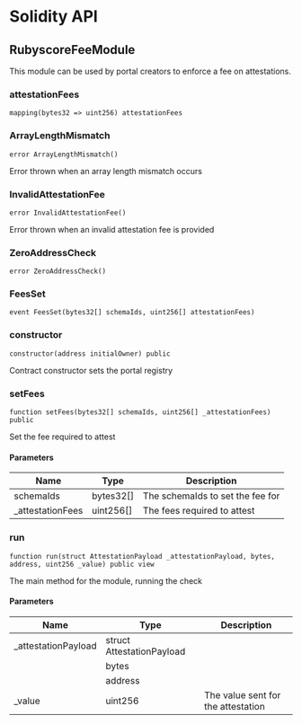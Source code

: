 # Solidity API

## RubyscoreFeeModule

This module can be used by portal creators to enforce a fee on attestations.

### attestationFees

```solidity
mapping(bytes32 => uint256) attestationFees
```

### ArrayLengthMismatch

```solidity
error ArrayLengthMismatch()
```

Error thrown when an array length mismatch occurs

### InvalidAttestationFee

```solidity
error InvalidAttestationFee()
```

Error thrown when an invalid attestation fee is provided

### ZeroAddressCheck

```solidity
error ZeroAddressCheck()
```

### FeesSet

```solidity
event FeesSet(bytes32[] schemaIds, uint256[] attestationFees)
```

### constructor

```solidity
constructor(address initialOwner) public
```

Contract constructor sets the portal registry

### setFees

```solidity
function setFees(bytes32[] schemaIds, uint256[] _attestationFees) public
```

Set the fee required to attest

#### Parameters

| Name | Type | Description |
| ---- | ---- | ----------- |
| schemaIds | bytes32[] | The schemaIds to set the fee for |
| _attestationFees | uint256[] | The fees required to attest |

### run

```solidity
function run(struct AttestationPayload _attestationPayload, bytes, address, uint256 _value) public view
```

The main method for the module, running the check

#### Parameters

| Name | Type | Description |
| ---- | ---- | ----------- |
| _attestationPayload | struct AttestationPayload |  |
|  | bytes |  |
|  | address |  |
| _value | uint256 | The value sent for the attestation |

